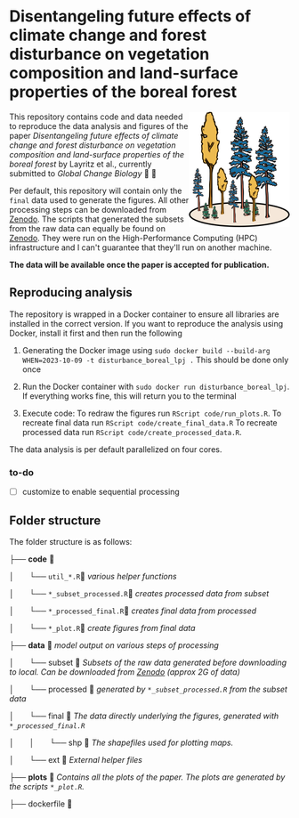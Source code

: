 # Disentangeling future effects of climate change and forest disturbance on vegetation composition and land-surface properties of the boreal forest 

<img align="right" src="figures/github_viz.png">

This repository contains code and data needed to reproduce the data analysis and figures of the paper *Disentangeling future effects of climate change and forest disturbance on vegetation composition and land-surface properties of the boreal forest* by Layritz et al., currently submitted to *Global Change Biology* &#x1F332; &#x1F333;


Per default, this repository will contain only the `final` data used to generate the figures. All other processing steps can be downloaded from [Zenodo](https://zenodo.org/records/10619524). The  scripts that generated the subsets from the raw data can equally be found on [Zenodo](https://zenodo.org/records/10619524). They were run on the High-Performance Computing (HPC) infrastructure and I can't guarantee that they'll run on another machine.

**The data will be available once the paper is accepted for publication.**

## Reproducing analysis

The repository is wrapped in a Docker container to ensure all libraries are installed in the correct version. If you want to reproduce the analysis using Docker, install it first and then run the following

1. Generating the Docker image using `sudo docker build --build-arg WHEN=2023-10-09 -t disturbance_boreal_lpj .` This should be done only once

2. Run the Docker container with `sudo docker run disturbance_boreal_lpj`. If everything works fine, this will return you to the terminal

3. Execute code: To redraw the figures run `RScript code/run_plots.R`. To recreate final data run `RScript code/create_final_data.R` To recreate processed data run `RScript code/create_processed_data.R`. 

The data analysis is per default parallelized on four cores. 

### to-do

- [ ]  customize to enable sequential processing


## Folder structure

The folder structure is as follows:

├── **code** &#x1F4C1;

│&nbsp; &nbsp; &nbsp; &nbsp;└──  `util_*.R`&#x1F4C4; *various helper functions*

│&nbsp; &nbsp; &nbsp; &nbsp;└──  `*_subset_processed.R`&#x1F4C4; *creates processed data from subset*

│&nbsp; &nbsp; &nbsp; &nbsp;└──  `*_processed_final.R`&#x1F4C4; *creates final data from processed*

│&nbsp; &nbsp; &nbsp; &nbsp;└──  `*_plot.R`&#x1F4C4; *create figures from final data*

├── **data** &#x1F4C1;  *model output on various steps of processing*
  
│&nbsp; &nbsp; &nbsp; &nbsp;└── subset &#x1F4C1;  *Subsets of the raw data generated before downloading to local. Can be downloaded from [Zenodo](https://zenodo.org/records/10619524) (approx 2G of data)*
  
│&nbsp; &nbsp; &nbsp; &nbsp;└── processed &#x1F4C1; *generated by `*_subset_processed.R` from the subset data*
  
│&nbsp; &nbsp; &nbsp; &nbsp;└── final &#x1F4C1;  *The data directly underlying the figures, generated with  `*_processed_final.R`*

│&nbsp; &nbsp; &nbsp; &nbsp;│&nbsp; &nbsp; &nbsp; &nbsp;└── shp &#x1F4C1; *The shapefiles used for plotting maps.*

│&nbsp; &nbsp; &nbsp; &nbsp;└── ext &#x1F4C1;  *External helper files*
  
├── **plots** &#x1F4C1; *Contains all the plots of the paper. The plots are generated by the scripts `*_plot.R`.*

├── dockerfile &#x1F4C4;
 


  
